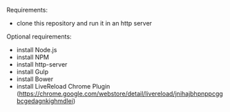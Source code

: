 Requirements:
- clone this repository and run it in an http server

Optional requirements:
- install Node.js
- install NPM
- install http-server
- install Gulp
- install Bower
- install LiveReload Chrome Plugin (https://chrome.google.com/webstore/detail/livereload/jnihajbhpnppcggbcgedagnkighmdlei)

